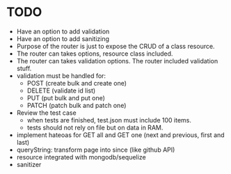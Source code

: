 # TODO

  - Have an option to add validation
  - Have an option to add sanitizing
  - Purpose of the router is just to expose the CRUD of a class resource.
  - The router can takes options, resource class included.
  - The router can takes validation options. The router included validation stuff.
  - validation must be handled for:
    - POST (create bulk and create one)
    - DELETE (validate id list)
    - PUT (put bulk and put one)
    - PATCH (patch bulk and patch one)
- Review the test case
  - when tests are finished, test.json must include 100 items.
  - tests should not rely on file but on data in RAM.
- implement hateoas for GET all and GET one (next and previous, first and last)
- queryString: transform page into since (like github API)
- resource integrated with mongodb/sequelize
- sanitizer

